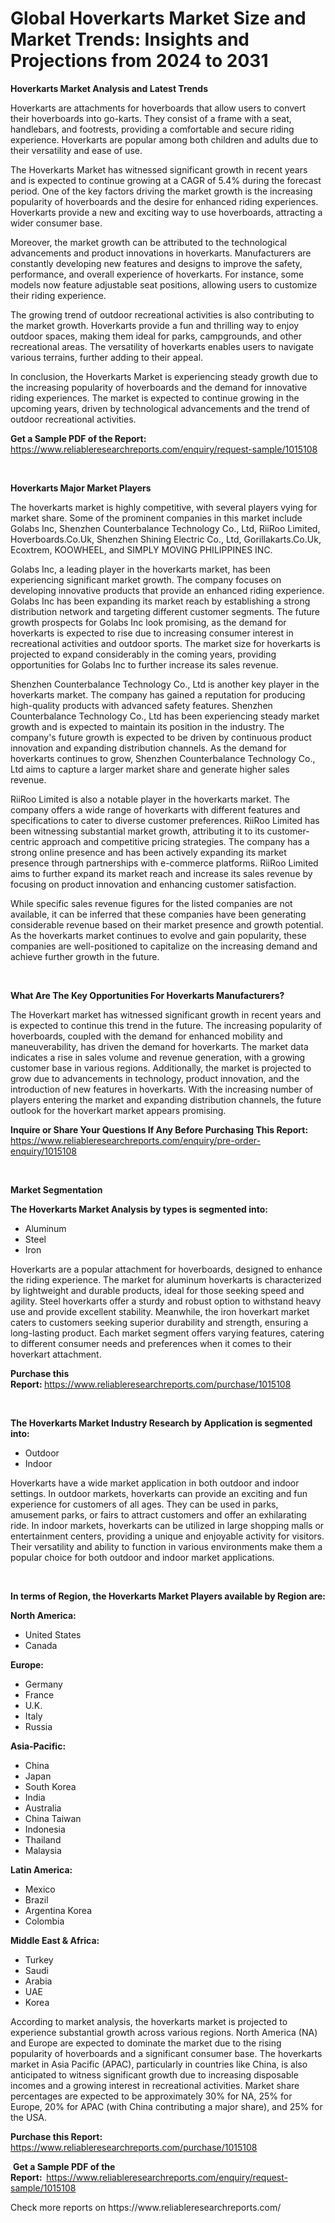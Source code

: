 <p><h1>Global Hoverkarts Market Size and Market Trends: Insights and Projections from 2024 to 2031</h1></p><p><strong>Hoverkarts Market Analysis and Latest Trends</strong></p>
<p><p>Hoverkarts are attachments for hoverboards that allow users to convert their hoverboards into go-karts. They consist of a frame with a seat, handlebars, and footrests, providing a comfortable and secure riding experience. Hoverkarts are popular among both children and adults due to their versatility and ease of use.</p><p>The Hoverkarts Market has witnessed significant growth in recent years and is expected to continue growing at a CAGR of 5.4% during the forecast period. One of the key factors driving the market growth is the increasing popularity of hoverboards and the desire for enhanced riding experiences. Hoverkarts provide a new and exciting way to use hoverboards, attracting a wider consumer base.</p><p>Moreover, the market growth can be attributed to the technological advancements and product innovations in hoverkarts. Manufacturers are constantly developing new features and designs to improve the safety, performance, and overall experience of hoverkarts. For instance, some models now feature adjustable seat positions, allowing users to customize their riding experience.</p><p>The growing trend of outdoor recreational activities is also contributing to the market growth. Hoverkarts provide a fun and thrilling way to enjoy outdoor spaces, making them ideal for parks, campgrounds, and other recreational areas. The versatility of hoverkarts enables users to navigate various terrains, further adding to their appeal.</p><p>In conclusion, the Hoverkarts Market is experiencing steady growth due to the increasing popularity of hoverboards and the demand for innovative riding experiences. The market is expected to continue growing in the upcoming years, driven by technological advancements and the trend of outdoor recreational activities.</p></p>
<p><strong>Get a Sample PDF of the Report:&nbsp;</strong> <a href="https://www.reliableresearchreports.com/enquiry/request-sample/1015108">https://www.reliableresearchreports.com/enquiry/request-sample/1015108</a></p>
<p>&nbsp;</p>
<p><strong>Hoverkarts Major Market Players</strong></p>
<p><p>The hoverkarts market is highly competitive, with several players vying for market share. Some of the prominent companies in this market include Golabs Inc, Shenzhen Counterbalance Technology Co., Ltd, RiiRoo Limited, Hoverboards.Co.Uk, Shenzhen Shining Electric Co., Ltd, Gorillakarts.Co.Uk, Ecoxtrem, KOOWHEEL, and SIMPLY MOVING PHILIPPINES INC.</p><p>Golabs Inc, a leading player in the hoverkarts market, has been experiencing significant market growth. The company focuses on developing innovative products that provide an enhanced riding experience. Golabs Inc has been expanding its market reach by establishing a strong distribution network and targeting different customer segments. The future growth prospects for Golabs Inc look promising, as the demand for hoverkarts is expected to rise due to increasing consumer interest in recreational activities and outdoor sports. The market size for hoverkarts is projected to expand considerably in the coming years, providing opportunities for Golabs Inc to further increase its sales revenue.</p><p>Shenzhen Counterbalance Technology Co., Ltd is another key player in the hoverkarts market. The company has gained a reputation for producing high-quality products with advanced safety features. Shenzhen Counterbalance Technology Co., Ltd has been experiencing steady market growth and is expected to maintain its position in the industry. The company's future growth is expected to be driven by continuous product innovation and expanding distribution channels. As the demand for hoverkarts continues to grow, Shenzhen Counterbalance Technology Co., Ltd aims to capture a larger market share and generate higher sales revenue.</p><p>RiiRoo Limited is also a notable player in the hoverkarts market. The company offers a wide range of hoverkarts with different features and specifications to cater to diverse customer preferences. RiiRoo Limited has been witnessing substantial market growth, attributing it to its customer-centric approach and competitive pricing strategies. The company has a strong online presence and has been actively expanding its market presence through partnerships with e-commerce platforms. RiiRoo Limited aims to further expand its market reach and increase its sales revenue by focusing on product innovation and enhancing customer satisfaction.</p><p>While specific sales revenue figures for the listed companies are not available, it can be inferred that these companies have been generating considerable revenue based on their market presence and growth potential. As the hoverkarts market continues to evolve and gain popularity, these companies are well-positioned to capitalize on the increasing demand and achieve further growth in the future.</p></p>
<p>&nbsp;</p>
<p><strong>What Are The Key Opportunities For Hoverkarts Manufacturers?</strong></p>
<p><p>The Hoverkart market has witnessed significant growth in recent years and is expected to continue this trend in the future. The increasing popularity of hoverboards, coupled with the demand for enhanced mobility and maneuverability, has driven the demand for hoverkarts. The market data indicates a rise in sales volume and revenue generation, with a growing customer base in various regions. Additionally, the market is projected to grow due to advancements in technology, product innovation, and the introduction of new features in hoverkarts. With the increasing number of players entering the market and expanding distribution channels, the future outlook for the hoverkart market appears promising.</p></p>
<p><strong>Inquire or Share Your Questions If Any Before Purchasing This Report:</strong> <a href="https://www.reliableresearchreports.com/enquiry/pre-order-enquiry/1015108">https://www.reliableresearchreports.com/enquiry/pre-order-enquiry/1015108</a></p>
<p>&nbsp;</p>
<p><strong>Market Segmentation</strong></p>
<p><strong>The Hoverkarts Market Analysis by types is segmented into:</strong></p>
<p><ul><li>Aluminum</li><li>Steel</li><li>Iron</li></ul></p>
<p><p>Hoverkarts are a popular attachment for hoverboards, designed to enhance the riding experience. The market for aluminum hoverkarts is characterized by lightweight and durable products, ideal for those seeking speed and agility. Steel hoverkarts offer a sturdy and robust option to withstand heavy use and provide excellent stability. Meanwhile, the iron hoverkart market caters to customers seeking superior durability and strength, ensuring a long-lasting product. Each market segment offers varying features, catering to different consumer needs and preferences when it comes to their hoverkart attachment.</p></p>
<p><strong>Purchase this Report:&nbsp;</strong><a href="https://www.reliableresearchreports.com/purchase/1015108">https://www.reliableresearchreports.com/purchase/1015108</a></p>
<p>&nbsp;</p>
<p><strong>The Hoverkarts Market Industry Research by Application is segmented into:</strong></p>
<p><ul><li>Outdoor</li><li>Indoor</li></ul></p>
<p><p>Hoverkarts have a wide market application in both outdoor and indoor settings. In outdoor markets, hoverkarts can provide an exciting and fun experience for customers of all ages. They can be used in parks, amusement parks, or fairs to attract customers and offer an exhilarating ride. In indoor markets, hoverkarts can be utilized in large shopping malls or entertainment centers, providing a unique and enjoyable activity for visitors. Their versatility and ability to function in various environments make them a popular choice for both outdoor and indoor market applications.</p></p>
<p>&nbsp;</p>
<p><strong>In terms of Region, the Hoverkarts Market Players available by Region are:</strong></p>
<p>
    <p> <strong> North America: </strong>
        <ul>
            <li>United States</li>
            <li>Canada</li>
        </ul>
        </p> 
    <p> <strong> Europe: </strong>
        <ul>
            <li>Germany</li>
            <li>France</li>
            <li>U.K.</li>
            <li>Italy</li>
            <li>Russia</li>
        </ul>
        </p> 
    <p> <strong> Asia-Pacific: </strong>
        <ul>
            <li>China</li>
            <li>Japan</li>
            <li>South Korea</li>
            <li>India</li>
            <li>Australia</li>
            <li>China Taiwan</li>
            <li>Indonesia</li>
            <li>Thailand</li>
            <li>Malaysia</li>
        </ul>
        </p> 
    <p> <strong> Latin America: </strong>
        <ul>
            <li>Mexico</li>
            <li>Brazil</li>
            <li>Argentina Korea</li>
            <li>Colombia</li>
        </ul>
        </p> 
    <p> <strong> Middle East & Africa: </strong>
        <ul>
            <li>Turkey</li>
            <li>Saudi</li>
            <li>Arabia</li>
            <li>UAE</li>
            <li>Korea</li>
        </ul>
    </p>
    </p>
<p><p>According to market analysis, the hoverkarts market is projected to experience substantial growth across various regions. North America (NA) and Europe are expected to dominate the market due to the rising popularity of hoverboards and a significant consumer base. The hoverkarts market in Asia Pacific (APAC), particularly in countries like China, is also anticipated to witness significant growth due to increasing disposable incomes and a growing interest in recreational activities. Market share percentages are expected to be approximately 30% for NA, 25% for Europe, 20% for APAC (with China contributing a major share), and 25% for the USA.</p></p>
<p><strong>Purchase this Report: </strong><a href="https://www.reliableresearchreports.com/purchase/1015108">https://www.reliableresearchreports.com/purchase/1015108</a></p>
<p>&nbsp;<strong>Get a Sample PDF of the Report:&nbsp;&nbsp;</strong><a href="https://www.reliableresearchreports.com/enquiry/request-sample/1015108">https://www.reliableresearchreports.com/enquiry/request-sample/1015108</a></p>
<p><strong></strong></p>
<p>Check more reports on https://www.reliableresearchreports.com/</p>